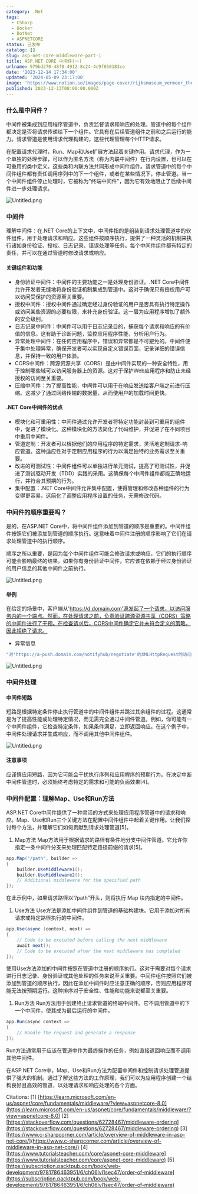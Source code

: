 ```yaml
---
category: .Net
tags:
  - CSharp
  - Docker
  - DotNet
  - ASPNETCORE
status: 已发布
catalog: []
slug: asp-net-core-middleware-part-1
title: ASP.NET CORE 中间件(一)
urlname: 979bd270-48f0-4912-8c24-4c9f050183ce
date: '2023-12-14 17:34:00'
updated: '2024-05-09 23:17:00'
image: 'https://www.notion.so/images/page-cover/rijksmuseum_vermeer_the_milkmaid.jpg'
published: 2023-12-13T08:00:00.000Z
---
```


### 什么是中间件？


中间件被集成到应用程序管道中，负责监督请求和响应的处理。管道中的每个组件都决定是否将请求传递给下一个组件。它具有在后续管道组件之前和之后运行的能力。请求管道是使用请求代理构建的，这些代理管理每个HTTP请求。


在配置请求代理时，Run、Map和Use扩展方法起着关键作用。请求代理，作为一个单独的处理步骤，可以作为匿名方法（称为内联中间件）在行内设置，也可以在可重用的类中定义。这些类和内联方法共同形成中间件组件。请求管道中的每个中间件组件都有责任调用序列中的下一个组件，或者在某些情况下，停止管道。当一个中间件组件停止处理时，它被称为"终端中间件"，因为它有效地阻止了后续中间件进一步处理请求。


![Untitled.png](https://prod-files-secure.s3.us-west-2.amazonaws.com/5d24fe63-e567-4804-86f9-9fdc62e13082/da807807-d02d-4fa1-86b6-db45e4678714/Untitled.png?X-Amz-Algorithm=AWS4-HMAC-SHA256&X-Amz-Content-Sha256=UNSIGNED-PAYLOAD&X-Amz-Credential=ASIAZI2LB4667I4MIHFQ%2F20250414%2Fus-west-2%2Fs3%2Faws4_request&X-Amz-Date=20250414T213508Z&X-Amz-Expires=3600&X-Amz-Security-Token=IQoJb3JpZ2luX2VjEJX%2F%2F%2F%2F%2F%2F%2F%2F%2F%2FwEaCXVzLXdlc3QtMiJHMEUCID43XGbxHDBLkyYmfwZTR88%2BVFGgNMMq%2BY%2FbKAW0SQ4uAiEAt25StH0NWbUX2vtqOewl0ZXlS%2BEuXWsKP26rv%2BUg3fQq%2FwMIHhAAGgw2Mzc0MjMxODM4MDUiDEHl92SyXGCbsrb%2BaCrcAwUPfkTM%2BxLqORrtc0c6FC3SQsObskesDJePuLxxSWS8wY29lT%2FIS9i37Dx6ymyshFW02127zdKrIm3SFUiOxkvcWjgOkWyHfLeC1bGZkrIynLVkjSWXe0AOVrOgxxciEYyeQMgoTWG75VwD86TTECAyGvMoE86uyjINzrRwg%2Fze70f%2BU0LAyR37OygJHEvxBX4GkGCJCx2vIPVhvV31KrCgyCslUTxmi5WA6jQKBxKwTN%2BvMBd9BoS7UWVm%2Fqq6t6pOAZpRKQk%2B9g1B%2BoLoaN5w0i%2BX8Xy65yttij8pR5fandTlnx07ZPldZvGHO91YrWHPr9XDem%2BFZE0lmI0uGHtu%2BlejTl6YZWunMazHf%2FUmPpomJb2tPVooBGLP6gmRqlgc4cXzVxLMf9%2BTlEWkjgZU063Q2b4ryyV%2FwE2w5pnbv20qUUwgZ340GKCWMGyjIAxeOYbUwtd%2Bqj9AMIWC0JfvPkhpGaZpBJ%2BqkwlKb8KmX2IAZZ3LY9RRd9x0S9ZE%2FprqqCf6Nt08w4LXqFXsDqiLIsA4WC02RqYMWBUCNQeN7U2%2F7pSQWXC4tBo2HXVqheYByl0w8AcsNl927Vt4nNVmUFCuKOVovwQEhm6trB2FWqtAYJMv4OjI2hqYMJzp9b8GOqUBobVUhZCnmjmTCKbjEo7NXprR3kRXeqxv1Zm417tSJZJ%2Fw2RDF6omLG2vnCRcObt3zlFVhyKUezA0%2BLSCiwO5n0%2BngeAFPhXCi%2B7%2F9ljP0kEPIGFB%2Bvl%2B%2FAPnW7%2Bb9Safd9rZEGFORUL%2BKQQ30bRCKL5z1AaYx7d1YjddzCY6R9qDGX%2FWTU6iAF%2Bp5KEqxUv7ypx%2BAkcaJrVa6PxOHHMOgFSpaGA4&X-Amz-Signature=e8d800411efab336e4ffdee659699897a2575ed7dfb6eb9352c9c9133b3869cb&X-Amz-SignedHeaders=host&x-id=GetObject)


### 中间件


理解中间件：在.NET Core的上下文中，中间件指的是组装到请求处理管道中的软件组件，用于处理请求和响应。这些组件按顺序执行，提供了一种灵活的机制来执行诸如身份验证、授权、日志记录、错误处理等任务。每个中间件组件都有特定的责任，并可以在通过管道时修改请求或响应。


#### 关键组件和功能

- 身份验证中间件：中间件的主要功能之一是处理身份验证。.NET Core中间件允许开发者无缝地将身份验证机制集成到管道中。这对于确保只有授权用户可以访问受保护的资源至关重要。
- 授权中间件：授权中间件通过确定经过身份验证的用户是否具有执行特定操作或访问某些资源的必要权限，来补充身份验证。这一层为应用程序增加了额外的安全级别。
- 日志记录中间件：中间件可以用于日志记录目的，捕获每个请求和响应的有价值的信息。这有助于诊断问题，监控应用程序性能，分析用户行为。
- 异常处理中间件：在任何应用程序中，错误和异常都是不可避免的。中间件便于集中处理异常，确保开发者可以实现自定义错误页面，记录详细的错误信息，并保持一致的用户体验。
- CORS中间件：跨源资源共享（CORS）是由中间件实现的一种安全特性，用于控制哪些域可以访问服务器上的资源。这对于保护Web应用程序和防止未经授权的访问至关重要。
- 压缩中间件：为了提高性能，中间件可以用于在响应发送给客户端之前进行压缩。这减少了通过网络传输的数据量，从而使用户的加载时间更快。

#### .NET Core中间件的优点

- 模块化和可重用性：中间件通过允许开发者将特定功能封装到可重用的组件中，促进了模块化。这种模块化的方法简化了代码维护，并促进了在不同项目中重用中间件。
- 管道定制：开发者可以根据他们的应用程序的特定需求，灵活地定制请求-响应管道。这种适应性对于定制应用程序的行为以满足独特的业务需求至关重要。
- 改进的可测试性：中间件组件可以单独进行单元测试，提高了可测试性，并促进了测试驱动开发（TDD）实践的采用。这确保每个中间件组件都能正确地运行，并符合其预期的行为。
- 集中配置：.NET Core中间件允许集中配置，使得管理和修改各种组件的行为变得更容易。这简化了调整应用程序设置的任务，无需修改代码。

### 中间件的顺序重要吗？


是的，在ASP.NET Core中，将中间件组件添加到管道的顺序是重要的。中间件组件按照它们被添加到管道的顺序执行。这意味着中间件注册的顺序影响了它们在请求处理管道中的执行顺序。


顺序之所以重要，是因为每个中间件组件可能会修改请求或响应，它们的执行顺序可能会影响最终的结果。如果你有身份验证中间件，它应该在依赖于经过身份验证的用户信息的其他中间件之前执行。


![Untitled.png](https://prod-files-secure.s3.us-west-2.amazonaws.com/5d24fe63-e567-4804-86f9-9fdc62e13082/24f795a2-1c5a-4a6b-a0d8-2afb160076f1/Untitled.png?X-Amz-Algorithm=AWS4-HMAC-SHA256&X-Amz-Content-Sha256=UNSIGNED-PAYLOAD&X-Amz-Credential=ASIAZI2LB4667I4MIHFQ%2F20250414%2Fus-west-2%2Fs3%2Faws4_request&X-Amz-Date=20250414T213508Z&X-Amz-Expires=3600&X-Amz-Security-Token=IQoJb3JpZ2luX2VjEJX%2F%2F%2F%2F%2F%2F%2F%2F%2F%2FwEaCXVzLXdlc3QtMiJHMEUCID43XGbxHDBLkyYmfwZTR88%2BVFGgNMMq%2BY%2FbKAW0SQ4uAiEAt25StH0NWbUX2vtqOewl0ZXlS%2BEuXWsKP26rv%2BUg3fQq%2FwMIHhAAGgw2Mzc0MjMxODM4MDUiDEHl92SyXGCbsrb%2BaCrcAwUPfkTM%2BxLqORrtc0c6FC3SQsObskesDJePuLxxSWS8wY29lT%2FIS9i37Dx6ymyshFW02127zdKrIm3SFUiOxkvcWjgOkWyHfLeC1bGZkrIynLVkjSWXe0AOVrOgxxciEYyeQMgoTWG75VwD86TTECAyGvMoE86uyjINzrRwg%2Fze70f%2BU0LAyR37OygJHEvxBX4GkGCJCx2vIPVhvV31KrCgyCslUTxmi5WA6jQKBxKwTN%2BvMBd9BoS7UWVm%2Fqq6t6pOAZpRKQk%2B9g1B%2BoLoaN5w0i%2BX8Xy65yttij8pR5fandTlnx07ZPldZvGHO91YrWHPr9XDem%2BFZE0lmI0uGHtu%2BlejTl6YZWunMazHf%2FUmPpomJb2tPVooBGLP6gmRqlgc4cXzVxLMf9%2BTlEWkjgZU063Q2b4ryyV%2FwE2w5pnbv20qUUwgZ340GKCWMGyjIAxeOYbUwtd%2Bqj9AMIWC0JfvPkhpGaZpBJ%2BqkwlKb8KmX2IAZZ3LY9RRd9x0S9ZE%2FprqqCf6Nt08w4LXqFXsDqiLIsA4WC02RqYMWBUCNQeN7U2%2F7pSQWXC4tBo2HXVqheYByl0w8AcsNl927Vt4nNVmUFCuKOVovwQEhm6trB2FWqtAYJMv4OjI2hqYMJzp9b8GOqUBobVUhZCnmjmTCKbjEo7NXprR3kRXeqxv1Zm417tSJZJ%2Fw2RDF6omLG2vnCRcObt3zlFVhyKUezA0%2BLSCiwO5n0%2BngeAFPhXCi%2B7%2F9ljP0kEPIGFB%2Bvl%2B%2FAPnW7%2Bb9Safd9rZEGFORUL%2BKQQ30bRCKL5z1AaYx7d1YjddzCY6R9qDGX%2FWTU6iAF%2Bp5KEqxUv7ypx%2BAkcaJrVa6PxOHHMOgFSpaGA4&X-Amz-Signature=5bf626ca756e06836e94be8dd1925b4c28462debebce60017831a82b390289bd&X-Amz-SignedHeaders=host&x-id=GetObject)


#### 举例


在给定的场景中，客户端从'https://d.domain.com'源发起了一个请求，以访问服务内的一个端点。然而，在处理请求之前，负责验证跨源资源共享（CORS）策略的中间件进行了干预。在检查请求后，CORS中间件确定它并未符合定义的策略，因此拒绝了请求。

- 异常信息

```c#
"对'https://a-push.domain.com/notifyhub/negotiate'的XMLHttpRequest的访问，源自'https://d.domain.com'，已被CORS策略阻止：预检请求的响应未通过访问控制检查：请求的资源上没有'Access-Control-Allow-Origin'头。"[1][2][3]
```


![Untitled.png](https://prod-files-secure.s3.us-west-2.amazonaws.com/5d24fe63-e567-4804-86f9-9fdc62e13082/371d9517-dafe-4432-94b7-2d14d1593167/Untitled.png?X-Amz-Algorithm=AWS4-HMAC-SHA256&X-Amz-Content-Sha256=UNSIGNED-PAYLOAD&X-Amz-Credential=ASIAZI2LB4667I4MIHFQ%2F20250414%2Fus-west-2%2Fs3%2Faws4_request&X-Amz-Date=20250414T213508Z&X-Amz-Expires=3600&X-Amz-Security-Token=IQoJb3JpZ2luX2VjEJX%2F%2F%2F%2F%2F%2F%2F%2F%2F%2FwEaCXVzLXdlc3QtMiJHMEUCID43XGbxHDBLkyYmfwZTR88%2BVFGgNMMq%2BY%2FbKAW0SQ4uAiEAt25StH0NWbUX2vtqOewl0ZXlS%2BEuXWsKP26rv%2BUg3fQq%2FwMIHhAAGgw2Mzc0MjMxODM4MDUiDEHl92SyXGCbsrb%2BaCrcAwUPfkTM%2BxLqORrtc0c6FC3SQsObskesDJePuLxxSWS8wY29lT%2FIS9i37Dx6ymyshFW02127zdKrIm3SFUiOxkvcWjgOkWyHfLeC1bGZkrIynLVkjSWXe0AOVrOgxxciEYyeQMgoTWG75VwD86TTECAyGvMoE86uyjINzrRwg%2Fze70f%2BU0LAyR37OygJHEvxBX4GkGCJCx2vIPVhvV31KrCgyCslUTxmi5WA6jQKBxKwTN%2BvMBd9BoS7UWVm%2Fqq6t6pOAZpRKQk%2B9g1B%2BoLoaN5w0i%2BX8Xy65yttij8pR5fandTlnx07ZPldZvGHO91YrWHPr9XDem%2BFZE0lmI0uGHtu%2BlejTl6YZWunMazHf%2FUmPpomJb2tPVooBGLP6gmRqlgc4cXzVxLMf9%2BTlEWkjgZU063Q2b4ryyV%2FwE2w5pnbv20qUUwgZ340GKCWMGyjIAxeOYbUwtd%2Bqj9AMIWC0JfvPkhpGaZpBJ%2BqkwlKb8KmX2IAZZ3LY9RRd9x0S9ZE%2FprqqCf6Nt08w4LXqFXsDqiLIsA4WC02RqYMWBUCNQeN7U2%2F7pSQWXC4tBo2HXVqheYByl0w8AcsNl927Vt4nNVmUFCuKOVovwQEhm6trB2FWqtAYJMv4OjI2hqYMJzp9b8GOqUBobVUhZCnmjmTCKbjEo7NXprR3kRXeqxv1Zm417tSJZJ%2Fw2RDF6omLG2vnCRcObt3zlFVhyKUezA0%2BLSCiwO5n0%2BngeAFPhXCi%2B7%2F9ljP0kEPIGFB%2Bvl%2B%2FAPnW7%2Bb9Safd9rZEGFORUL%2BKQQ30bRCKL5z1AaYx7d1YjddzCY6R9qDGX%2FWTU6iAF%2Bp5KEqxUv7ypx%2BAkcaJrVa6PxOHHMOgFSpaGA4&X-Amz-Signature=3c75a9c0b7f70f5db3e21f57eba403365e99a85c7aa877383570d243d7ff5d74&X-Amz-SignedHeaders=host&x-id=GetObject)


### 中间件处理


#### 中间件短路
短路是根据特定条件停止执行管道中的中间件组件并跳过其余组件的过程。这通常是为了提高性能或处理特定情况，而无需完全通过中间件管道。例如，你可能有一个中间件组件，它检查特定条件，如果条件满足，立即返回响应。在这个例子中，中间件处理请求并生成响应，而不调用其他中间件组件。


![Untitled.png](https://prod-files-secure.s3.us-west-2.amazonaws.com/5d24fe63-e567-4804-86f9-9fdc62e13082/e8a1d943-cb51-4723-936e-23c6af2fb0f9/Untitled.png?X-Amz-Algorithm=AWS4-HMAC-SHA256&X-Amz-Content-Sha256=UNSIGNED-PAYLOAD&X-Amz-Credential=ASIAZI2LB4667I4MIHFQ%2F20250414%2Fus-west-2%2Fs3%2Faws4_request&X-Amz-Date=20250414T213508Z&X-Amz-Expires=3600&X-Amz-Security-Token=IQoJb3JpZ2luX2VjEJX%2F%2F%2F%2F%2F%2F%2F%2F%2F%2FwEaCXVzLXdlc3QtMiJHMEUCID43XGbxHDBLkyYmfwZTR88%2BVFGgNMMq%2BY%2FbKAW0SQ4uAiEAt25StH0NWbUX2vtqOewl0ZXlS%2BEuXWsKP26rv%2BUg3fQq%2FwMIHhAAGgw2Mzc0MjMxODM4MDUiDEHl92SyXGCbsrb%2BaCrcAwUPfkTM%2BxLqORrtc0c6FC3SQsObskesDJePuLxxSWS8wY29lT%2FIS9i37Dx6ymyshFW02127zdKrIm3SFUiOxkvcWjgOkWyHfLeC1bGZkrIynLVkjSWXe0AOVrOgxxciEYyeQMgoTWG75VwD86TTECAyGvMoE86uyjINzrRwg%2Fze70f%2BU0LAyR37OygJHEvxBX4GkGCJCx2vIPVhvV31KrCgyCslUTxmi5WA6jQKBxKwTN%2BvMBd9BoS7UWVm%2Fqq6t6pOAZpRKQk%2B9g1B%2BoLoaN5w0i%2BX8Xy65yttij8pR5fandTlnx07ZPldZvGHO91YrWHPr9XDem%2BFZE0lmI0uGHtu%2BlejTl6YZWunMazHf%2FUmPpomJb2tPVooBGLP6gmRqlgc4cXzVxLMf9%2BTlEWkjgZU063Q2b4ryyV%2FwE2w5pnbv20qUUwgZ340GKCWMGyjIAxeOYbUwtd%2Bqj9AMIWC0JfvPkhpGaZpBJ%2BqkwlKb8KmX2IAZZ3LY9RRd9x0S9ZE%2FprqqCf6Nt08w4LXqFXsDqiLIsA4WC02RqYMWBUCNQeN7U2%2F7pSQWXC4tBo2HXVqheYByl0w8AcsNl927Vt4nNVmUFCuKOVovwQEhm6trB2FWqtAYJMv4OjI2hqYMJzp9b8GOqUBobVUhZCnmjmTCKbjEo7NXprR3kRXeqxv1Zm417tSJZJ%2Fw2RDF6omLG2vnCRcObt3zlFVhyKUezA0%2BLSCiwO5n0%2BngeAFPhXCi%2B7%2F9ljP0kEPIGFB%2Bvl%2B%2FAPnW7%2Bb9Safd9rZEGFORUL%2BKQQ30bRCKL5z1AaYx7d1YjddzCY6R9qDGX%2FWTU6iAF%2Bp5KEqxUv7ypx%2BAkcaJrVa6PxOHHMOgFSpaGA4&X-Amz-Signature=79122f7e059a17a64f9a7e69fa24b5c6b1b16a21a9000e89e54568c8e6b73047&X-Amz-SignedHeaders=host&x-id=GetObject)


#### 注意事项


应谨慎应用短路，因为它可能会干扰执行序列和应用程序的预期行为。在决定中断中间件管道时，必须始终考虑特定的需求和可能的负面效果[4]。


### 中间件配置：理解Map、Use和Run方法


ASP.NET Core中间件提供了一种灵活的方式来处理应用程序管道中的请求和响应。Map、Use和Run三个关键方法在配置中间件组件中起着关键作用。让我们探讨每个方法，并理解它们如何贡献到请求处理管道[5]。

1. Map方法
Map方法用于根据请求的路径有条件地分支中间件管道。它允许你指定一条中间件分支来处理匹配特定路径前缀的请求[5]。

```c#
app.Map("/path", builder =>
{
    builder.UseMiddleware1();
    builder.UseMiddleware2();
    // Additional middleware for the specified path
});
```


在此示例中，如果请求路径以“/path”开头，则将执行 Map 块内指定的中间件。

1. Use方法
Use方法是添加中间件组件到管道的基础构建块。它用于添加对所有请求或特定路径执行的中间件。

```c#
app.Use(async (context, next) =>
{
    // Code to be executed before calling the next middleware
    await next();
    // Code to be executed after the next middleware has completed
});
```


使用Use方法添加的中间件按照在管道中注册的顺序执行。这对于需要对每个请求进行日志记录、身份验证或其他处理的任务来说至关重要。中间件组件按照它们被添加到管道的顺序执行，因此在添加中间件时应注意正确的顺序，否则应用程序可能无法按预期运行。这种排序对于安全性、性能和功能来说都至关重要。

1. Run方法
Run方法用于创建终止请求管道的终端中间件。它不调用管道中的下一个中间件，使其成为最后运行的中间件。

```c#
app.Run(async context =>
{
    // Handle the request and generate a response
});
```


Run方法通常用于应该在管道中作为最终操作的任务，例如直接返回响应而不调用其他中间件。


在ASP.NET Core中，Map、Use和Run方法为配置中间件和控制请求处理管道提供了强大的机制。通过了解这些方法的工作原理，我们可以为应用程序创建一个结构良好且高效的管道，以处理请求和响应处理的各个方面。


Citations:
[1] [https://learn.microsoft.com/en-us/aspnet/core/fundamentals/middleware/?view=aspnetcore-8.0](https://learn.microsoft.com/en-us/aspnet/core/fundamentals/middleware/?view=aspnetcore-8.0)
[2] [https://stackoverflow.com/questions/62728467/middleware-ordering](https://stackoverflow.com/questions/62728467/middleware-ordering)
[3] [https://www.c-sharpcorner.com/article/overview-of-middleware-in-asp-net-core/](https://www.c-sharpcorner.com/article/overview-of-middleware-in-asp-net-core/)
[4] [https://www.tutorialsteacher.com/core/aspnet-core-middleware](https://www.tutorialsteacher.com/core/aspnet-core-middleware)
[5] [https://subscription.packtpub.com/book/web-development/9781786463951/6/ch06lvl1sec47/order-of-middleware](https://subscription.packtpub.com/book/web-development/9781786463951/6/ch06lvl1sec47/order-of-middleware)

